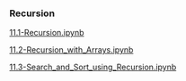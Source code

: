 ### Recursion
[11.1-Recursion.ipynb](https://colab.research.google.com/github/bunyamin-polat/PythonProgramming/blob/main/11-Recursion/11.1-Recursion.ipynb)

[11.2-Recursion_with_Arrays.ipynb](https://colab.research.google.com/github/bunyamin-polat/PythonProgramming/blob/main/11-Recursion/11.2-Recursion_with_Arrays.ipynb)

[11.3-Search_and_Sort_using_Recursion.ipynb](https://colab.research.google.com/github/bunyamin-polat/PythonProgramming/blob/main/11.3-Search_and_Sort_using_Recursion.ipynb)
